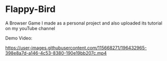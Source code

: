 # Flappy-Bird
A Browser Game I made as a personal project and also uploaded its tutorial on my youTube channel

Demo Video: 

https://user-images.githubusercontent.com/115668271/196432965-398e8a7d-a146-4c53-8380-190e19bb207c.mp4
